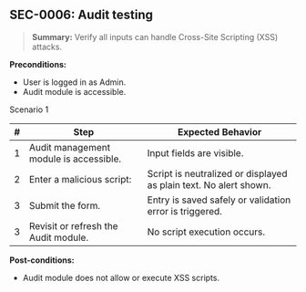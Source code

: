 ## **SEC-0006:** Audit testing  

> **Summary:** Verify all inputs can handle Cross-Site Scripting (XSS) attacks.  <br>

**Preconditions:**   

 - User is logged in as Admin.
 - Audit module is accessible.

Scenario 1 

 | \# | Step | Expected Behavior | 
 |----|------|-------------------| 
 |  1 | Audit management module is accessible.                        | Input fields are visible.   | 
 |  2 | Enter a malicious script: <script>alert('XSS')</script>       | Script is neutralized or displayed as plain text. No alert shown.  | 
 |  3 | Submit the form.                                              | Entry is saved safely or validation error is triggered.   |  
 |  3 | Revisit or refresh the Audit module.                          | No script execution occurs.   |

**Post-conditions:**  
  
 - Audit module does not allow or execute XSS scripts.